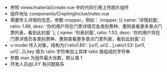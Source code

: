 - 参照 views/material/create.vue 中的代码引用上传图片组件
- 组件地址 components/CropImgInclue/index.vue
- 需要传入详情的信息，参数 cropper，例如：
  cropper: [{
  name: '详情封面',
  ratio: 1.89,
  desc: '你的用户将在门票详情页各类别票种、惠购查看更多景点门票列表，看到此封面'
  }, {
  name: '列表封面',
  ratio: 1.53,
  desc: '你的用户将在门票详情页各类别票种、惠购查看更多景点门票列表，看到此封面'
  }]
- v-model 传入对象，结构为{'ratio1.85': [url1, url2...],ratio1.53: [url1, url2...]},key 值为 ratio 字符串加上具体 ratio 值组成的字符串
- 参数 max 为组件最大张数，默认值 1
- 开发人员@LXY 有问题联系
